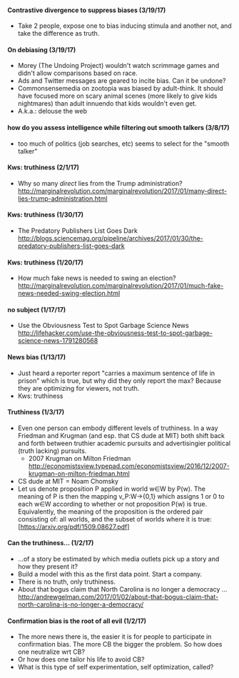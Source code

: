 
#### Contrastive divergence to suppress biases (3/19/17)
* Take 2 people, expose one to bias inducing stimula and another not, and take the difference as truth.

#### On debiasing (3/19/17)
* Morey (The Undoing Project) wouldn't watch scrimmage games and didn't allow comparisons based on race.
* Ads and Twitter messages are geared to incite bias.  Can it be undone?
* Commonsensemedia on zootopia was biased by adult-think.  It should have focused more on scary animal scenes (more likely to give kids nightmares) than adult innuendo that kids wouldn't even get.
* A.k.a.: delouse the web

#### how do you assess intelligence while filtering out smooth talkers (3/8/17)
* too much of politics (job searches, etc) seems to select for the "smooth talker"

#### Kws: truthiness (2/1/17)
* Why so many *direct* lies from the Trump administration? http://marginalrevolution.com/marginalrevolution/2017/01/many-direct-lies-trump-administration.html

#### Kws: truthiness (1/30/17)
* The Predatory Publishers List Goes Dark http://blogs.sciencemag.org/pipeline/archives/2017/01/30/the-predatory-publishers-list-goes-dark

#### Kws: truthiness (1/20/17)
* How much fake news is needed to swing an election? http://marginalrevolution.com/marginalrevolution/2017/01/much-fake-news-needed-swing-election.html

#### no subject (1/17/17)
* Use the Obviousness Test to Spot Garbage Science News http://lifehacker.com/use-the-obviousness-test-to-spot-garbage-science-news-1791280568

#### News bias (1/13/17)
* Just heard a reporter report "carries a maximum sentence of life in prison" which is true, but why did they only report the max?  Because they are optimizing for viewers, not truth.
* Kws: truthiness

#### Truthiness (1/3/17)
* Even one person can embody different levels of truthiness. In a way Friedman and Krugman (and esp. that CS dude at MIT) both shift back and forth between truthier academic pursuits and advertisingier political (truth lacking) pursuits.
  * 2007 Krugman on Milton Friedman http://economistsview.typepad.com/economistsview/2016/12/2007-krugman-on-milton-friedman.html
* CS dude at MIT = Noam Chomsky
* Let us denote proposition P applied in world w∈W by P(w). The meaning of P is then the mapping v_P:W→{0,1} which assigns 1 or 0 to each w∈W according to whether or not proposition P(w) is true. Equivalently, the meaning of the proposition is the ordered pair consisting of: all worlds, and the subset of worlds where it is true: [https://arxiv.org/pdf/1509.08627.pdf]

#### Can the truthiness... (1/2/17)
* ...of a story be estimated by which media outlets pick up a story and how they present it?
* Build a model with this as the first data point. Start a company.
* There is no truth, only truthiness.
* About that bogus claim that North Carolina is no longer a democracy ... http://andrewgelman.com/2017/01/02/about-that-bogus-claim-that-north-carolina-is-no-longer-a-democracy/

#### Confirmation bias is the root of all evil (1/2/17)
* The more news there is, the easier it is for people to participate in confirmation bias. The more CB the bigger the problem. So how does one neutralize wrt CB?
* Or how does one tailor his life to avoid CB?
* What is this type of self experimentation, self optimization, called?
